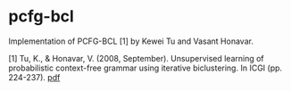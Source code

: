 # pcfg-bcl
Implementation of PCFG-BCL [1] by Kewei Tu and Vasant Honavar.

[1] Tu, K., & Honavar, V. (2008, September). Unsupervised learning of probabilistic context-free grammar using iterative biclustering. In ICGI (pp. 224-237). [pdf](http://lib.dr.iastate.edu/cgi/viewcontent.cgi?article=1241&context=cs_techreports)
